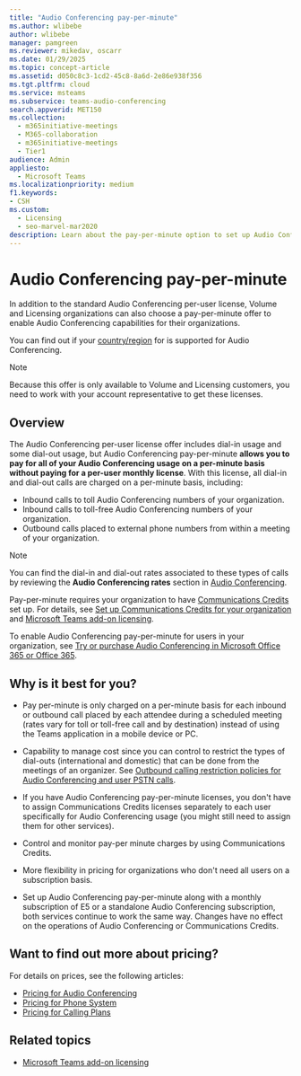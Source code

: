```yaml
---
title: "Audio Conferencing pay-per-minute"
ms.author: wlibebe
author: wlibebe
manager: pamgreen
ms.reviewer: mikedav, oscarr
ms.date: 01/29/2025
ms.topic: concept-article
ms.assetid: d050c8c3-1cd2-45c8-8a6d-2e86e938f356
ms.tgt.pltfrm: cloud
ms.service: msteams
ms.subservice: teams-audio-conferencing
search.appverid: MET150
ms.collection: 
  - m365initiative-meetings
  - M365-collaboration
  - m365initiative-meetings
  - Tier1
audience: Admin
appliesto: 
  - Microsoft Teams
ms.localizationpriority: medium
f1.keywords:
- CSH
ms.custom: 
  - Licensing
  - seo-marvel-mar2020
description: Learn about the pay-per-minute option to set up Audio Conferencing capabilities for organizations using Microsoft Volume Licensing.
---
```


# Audio Conferencing pay-per-minute

In addition to the standard Audio Conferencing per-user license, Volume and Licensing organizations can also choose a pay-per-minute offer to enable Audio Conferencing capabilities for their organizations.
  
You can find out if your [country/region](country-and-region-availability-for-audio-conferencing-and-calling-plans/country-and-region-availability-for-audio-conferencing-and-calling-plans.md) for is supported for Audio Conferencing.

> [!NOTE]
> Because this offer is only available to Volume and Licensing customers, you need to work with your account representative to get these licenses.
  
## Overview

The Audio Conferencing per-user license offer includes dial-in usage and some dial-out usage, but Audio Conferencing pay-per-minute **allows you to pay for all of your Audio Conferencing usage on a per-minute basis without paying for a per-user monthly license**. With this license, all dial-in and dial-out calls are charged on a per-minute basis, including:
  
- Inbound calls to toll Audio Conferencing numbers of your organization.
- Inbound calls to toll-free Audio Conferencing numbers of your organization.
- Outbound calls placed to external phone numbers from within a meeting of your organization.

> [!NOTE]
> You can find the dial-in and dial-out rates associated to these types of calls by reviewing the **Audio Conferencing rates** section in [Audio Conferencing](https://www.microsoft.com/microsoft-teams/audio-conferencing).

Pay-per-minute requires your organization to have [Communications Credits](what-are-communications-credits.md) set up. For details, see [Set up Communications Credits for your organization](set-up-communications-credits-for-your-organization.md) and [Microsoft Teams add-on licensing](/microsoftteams/teams-add-on-licensing/microsoft-teams-add-on-licensing).

To enable Audio Conferencing pay-per-minute for users in your organization, see [Try or purchase Audio Conferencing in Microsoft Office 365 or Office 365](try-or-purchase-audio-conferencing-in-office-365-for-teams.md).

## Why is it best for you?

- Pay per-minute is only charged on a per-minute basis for each inbound or outbound call placed by each attendee during a scheduled meeting (rates vary for toll or toll-free call and by destination) instead of using the Teams application in a mobile device or PC.

- Capability to manage cost since you can control to restrict the types of dial-outs (international and domestic) that can be done from the meetings of an organizer. See [Outbound calling restriction policies for Audio Conferencing and user PSTN calls](./outbound-calling-restriction-policies.md).

- If you have Audio Conferencing pay-per-minute licenses, you don't have to assign Communications Credits licenses separately to each user specifically for Audio Conferencing usage (you might still need to assign them for other services).

- Control and monitor pay-per minute charges by using Communications Credits.

- More flexibility in pricing for organizations who don't need all users on a subscription basis.

- Set up Audio Conferencing pay-per-minute along with a monthly subscription of E5 or a standalone Audio Conferencing subscription, both services continue to work the same way. Changes have no effect on the operations of Audio Conferencing or Communications Credits.
  
## Want to find out more about pricing?

 For details on prices, see the following articles:

- [Pricing for Audio Conferencing](https://www.microsoft.com/microsoft-teams/audio-conferencing)
- [Pricing for Phone System](https://www.microsoft.com/microsoft-teams/voice-calling )
- [Pricing for Calling Plans](https://www.microsoft.com/microsoft-teams/voice-calling)

## Related topics
  
- [Microsoft Teams add-on licensing](./teams-add-on-licensing/microsoft-teams-add-on-licensing.md)
